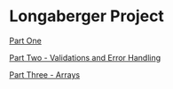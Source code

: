 # Longaberger Project

[Part One](part-one/README.md)

[Part Two - Validations and Error Handling](part-two-validations/README.md)

[Part Three - Arrays]()